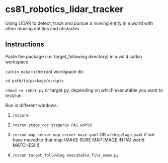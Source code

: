 # cs81_robotics_lidar_tracker
Using LIDAR to detect, track and pursue a moving entity in a world with other moving entities and obstacles

## Instructions
Paste the package (i.e. target_following directory) in a valid catkin workspace.

`catkin_make` in the root workspace dir.

`cd path/to/package/scripts`

`chmod +x robot.py` or target.py, depending on which executable you want to test/run.

Run in different windows:

1. `roscore`

2. `rosrun stage_ros stageros PA1.world`

3. `rosrun map_server map_server maze.yaml` OR `archipelago.yaml` if we have moved to that map (MAKE SURE MAP IMAGE IN PA1.world MATCHES!!!)

4. `rosrun target_following executable_file_name.py`
